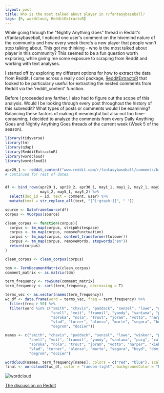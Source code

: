```yaml
---
layout: post
title: Who is the most talked about player in r/fantasybaseball?
tags: [R, wordcloud, RedditExtractoR]
---
```


While going through the "Nightly Anything Goes" thread in Reddit's r/fantasybaseball, I noticed one user's comment on the hivemind nature of the community and how every week there's a new player that people won't stop talking about. This got me thinking - who *is* the most talked about player in this community? This seemed to be a fun question worth exploring, while giving me some exposure to scraping from Reddit and working with text analyses.

I started off by exploring my different options for how to extract the data from Reddit. I came across a really cool package, [RedditExtractoR](https://cran.r-project.org/web/packages/RedditExtractoR/RedditExtractoR.pdf) that looked to be particularly useful for extracting the nested comments from Reddit via the 'reddit_content' function.

Before I proceeded any farther, I also had to figure out the scope of this analysis. Would I be looking through every post throughout the history of this subreddit? What types of posts or comments would I be examining? Balancing these factors of making it meaningful but also not too time-consuming, I decided to analyze the comments from every Daily Anything Goes and Nightly Anything Goes threads of the current week (Week 5 of the season).  

```r
library(tidyverse)
library(tm)
library(qdap)
library(RedditExtractoR)
library(wordcloud)
library(wordcloud2)
```

```r
apr29_1 <- reddit_content("www.reddit.com/r/fantasybaseball/comments/bipdua/daily_anything_goes_april_29_2019")
# continued for rest of dates


df <- bind_rows(apr29_1, apr29_2, apr30_1, may1_1, may1_2, may2_1, may2_1, may2_2, may3_1, may3_2, may4_1, 
                may4_2, may5_1, may5_2) %>% 
  select(doc_id = id, text = comment, user) %>% 
  mutate(text = str_replace_all(text, "[^[:graph:]]", " "))
```

```r
source <- DataframeSource(df)
corpus <- VCorpus(source)

clean_corpus <- function(corpus){
  corpus <- tm_map(corpus, stripWhitespace)
  corpus <- tm_map(corpus, removePunctuation)
  corpus <- tm_map(corpus, content_transformer(tolower))
  corpus <- tm_map(corpus, removeWords, stopwords("en"))
  return(corpus)
}

clean_corpus <- clean_corpus(corpus)

tdm <- TermDocumentMatrix(clean_corpus)
comment_matrix <- as.matrix(tdm)

term_frequency <- rowSums(comment_matrix)
term_frequency <- sort(term_frequency, decreasing = T)

terms_vec <- as.vector(names(term_frequency))
wc_df <- data.frame(word = terms_vec, freq = term_frequency) %>%
  filter(freq > 50) %>% 
  filter(word %in% c("smith", "chavis", "paddack", "senzel", "lowe", "winker", "polanco", "robles",
                     "snell", "voit", "franmil", "yandy", "santana", "puig", "caleb", "glasnow",
                     "soroka", "nola", "trout", "joram", "votto", "harper", "kieboom", "shaw",
                     "vlad", "turner", "alonso", "marte", "segura", "boyd", "domingo", "weaver",
                     "degrom", "dozier"))

names <- c("smith", "chavis", "paddack", "senzel", "lowe", "winker", "polanco", "robles",
           "snell", "voit", "franmil", "yandy", "santana", "puig", "caleb", "glasnow",
           "soroka", "nola", "trout", "joram", "votto", "harper", "kieboom", "shaw",
           "vlad", "turner", "alonso", "marte", "segura", "boyd", "domingo", "weaver",
           "degrom", "dozier")

```

```r
wordcloud(names, term_frequency[names], colors = c("red", "blue"), scale = c(2, .25))
final <- wordcloud2(wc_df, color = "random-light", backgroundColor = "black", shuffle = F)
```



![wordcloud](https://github.com/pcbrendel/pcbrendel.github.io/blob/master/_posts/wordcloud.png?raw=true "wordcloud")

[The discussion on Reddit](https://www.reddit.com/r/fantasybaseball/comments/bld8l2/the_most_discussed_players_in_rfantasybaseball/)
